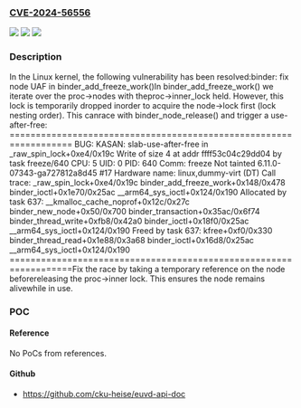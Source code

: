 ### [CVE-2024-56556](https://cve.mitre.org/cgi-bin/cvename.cgi?name=CVE-2024-56556)
![](https://img.shields.io/static/v1?label=Product&message=Linux&color=blue)
![](https://img.shields.io/static/v1?label=Version&message=d579b04a52a183db47dfcb7a44304d7747d551e1%3C%2038fbefeb2c140b581ed7de8117a5c90d6dd89c22%20&color=brighgreen)
![](https://img.shields.io/static/v1?label=Vulnerability&message=n%2Fa&color=brighgreen)

### Description

In the Linux kernel, the following vulnerability has been resolved:binder: fix node UAF in binder_add_freeze_work()In binder_add_freeze_work() we iterate over the proc->nodes with theproc->inner_lock held. However, this lock is temporarily dropped inorder to acquire the node->lock first (lock nesting order). This canrace with binder_node_release() and trigger a use-after-free:  ==================================================================  BUG: KASAN: slab-use-after-free in _raw_spin_lock+0xe4/0x19c  Write of size 4 at addr ffff53c04c29dd04 by task freeze/640  CPU: 5 UID: 0 PID: 640 Comm: freeze Not tainted 6.11.0-07343-ga727812a8d45 #17  Hardware name: linux,dummy-virt (DT)  Call trace:   _raw_spin_lock+0xe4/0x19c   binder_add_freeze_work+0x148/0x478   binder_ioctl+0x1e70/0x25ac   __arm64_sys_ioctl+0x124/0x190  Allocated by task 637:   __kmalloc_cache_noprof+0x12c/0x27c   binder_new_node+0x50/0x700   binder_transaction+0x35ac/0x6f74   binder_thread_write+0xfb8/0x42a0   binder_ioctl+0x18f0/0x25ac   __arm64_sys_ioctl+0x124/0x190  Freed by task 637:   kfree+0xf0/0x330   binder_thread_read+0x1e88/0x3a68   binder_ioctl+0x16d8/0x25ac   __arm64_sys_ioctl+0x124/0x190  ==================================================================Fix the race by taking a temporary reference on the node beforereleasing the proc->inner lock. This ensures the node remains alivewhile in use.

### POC

#### Reference
No PoCs from references.

#### Github
- https://github.com/cku-heise/euvd-api-doc

